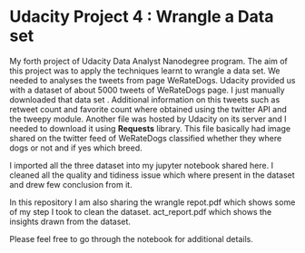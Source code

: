 # Udacity Project 4 : Wrangle a Data set 

My forth project of Udacity Data Analyst Nanodegree program. The aim of this project was to apply the techniques learnt to wrangle a 
data set. We needed to analyses the tweets from page WeRateDogs. Udacity provided us with a dataset of about 5000 tweets of WeRateDogs page.
I just manually downloaded that data set . Additional information on this tweets such as retweet count and favorite count where obtained 
using the twitter API and the tweepy module. Another file was hosted by Udacity on its server and I needed to download it using **Requests**
library. This file basically had image shared on the twitter feed of WeRateDogs classified whether they where dogs or not and if yes which 
breed.<br>

I imported all the three dataset into my jupyter notebook shared here. I cleaned all the quality and tidiness issue which where present in 
the dataset and drew few conclusion from it.<br> 

In this repository I am also sharing the wrangle repot.pdf which shows some of my step I took to clean the dataset. act_report.pdf which 
shows the insights drawn from the dataset. 

Please feel free to go through the notebook for additional details. 